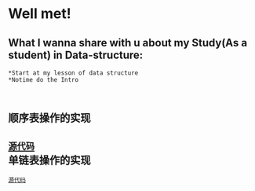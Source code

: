 Well met!
===
What I wanna share with u about my Study(As a student) in Data-structure:<br>
---
    *Start at my lesson of data structure 
    *Notime do the Intro
    <br>
顺序表操作的实现
---
[`源代码`](https://github.com/Shylcok/data-structure/blob/master/SeqLsit.c)
    
单链表操作的实现
---
[`源代码`](https://github.com/Shylcok/data-structure/blob/master/SLNode.c)

